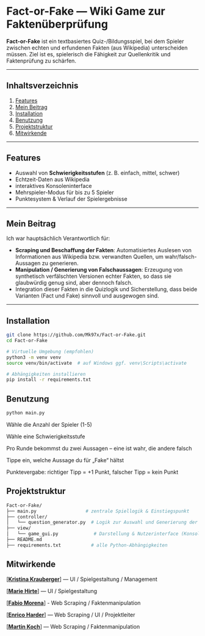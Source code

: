 # Fact-or-Fake — Wiki Game zur Faktenüberprüfung

**Fact-or-Fake** ist ein textbasiertes Quiz-/Bildungsspiel, bei dem Spieler zwischen echten und erfundenen Fakten (aus Wikipedia) unterscheiden müssen. Ziel ist es, spielerisch die Fähigkeit zur Quellenkritik und Faktenprüfung zu schärfen.

---

## Inhaltsverzeichnis

1. [Features](#features)  
2. [Mein Beitrag](#mein-beitrag)  
3. [Installation](#installation)  
4. [Benutzung](#benutzung)  
5. [Projektstruktur](#projektstruktur)  
6. [Mitwirkende](#mitwirkende)  

---

## Features

- Auswahl von **Schwierigkeitsstufen** (z. B. einfach, mittel, schwer)  
- Echtzeit-Daten aus Wikipedia  
- interaktives Konsoleninterface  
- Mehrspieler-Modus für bis zu 5 Spieler  
- Punktesystem & Verlauf der Spielergebnisse  


---

## Mein Beitrag

Ich war hauptsächlich Verantwortlich für:

- **Scraping und Beschaffung der Fakten**: Automatisiertes Auslesen von Informationen aus Wikipedia bzw. verwandten Quellen, um wahr/falsch-Aussagen zu generieren.  
- **Manipulation / Generierung von Falschaussagen**: Erzeugung von synthetisch verfälschten Versionen echter Fakten, so dass sie glaubwürdig genug sind, aber dennoch falsch.  
- Integration dieser Fakten in die Quizlogik und Sicherstellung, dass beide Varianten (Fact und Fake) sinnvoll und ausgewogen sind.

---

## Installation

```bash
git clone https://github.com/Mk97x/Fact-or-Fake.git
cd Fact-or-Fake

# Virtuelle Umgebung (empfohlen)
python3 -m venv venv
source venv/bin/activate  # auf Windows ggf. venv\Scripts\activate

# Abhängigkeiten installieren
pip install -r requirements.txt
```

## Benutzung
```bash
python main.py
```
Wähle die Anzahl der Spieler (1-5)

Wähle eine Schwierigkeitsstufe

Pro Runde bekommst du zwei Aussagen – eine ist wahr, die andere falsch

Tippe ein, welche Aussage du für „Fake“ hältst

Punktevergabe: richtiger Tipp = +1 Punkt, falscher Tipp = kein Punkt 

## Projektstruktur
```bash
Fact-or-Fake/
├── main.py                  # zentrale Spiellogik & Einstiegspunkt
├── controller/
│   └── question_generator.py  # Logik zur Auswahl und Generierung der Faktenpaare
├── view/
│   └── game_gui.py             # Darstellung & Nutzerinterface (Konsole)
├── README.md
├── requirements.txt           # alle Python-Abhängigkeiten
```
## Mitwirkende

[**[Kristina Krauberger](https://github.com/kristina-krauberger)**] —  UI / Spielgestaltung / Management

[**[Marie Hirte](https://github.com/Its-Marie)**] —  UI / Spielgestaltung

[**[Fabio Morena](https://github.com/fabiomorena)**] - Web Scraping / Faktenmanipulation

[**[Enrico Harder](https://github.com/EnricoHarder)**] — Web Scraping / UI / Projektleiter

[**[Martin Koch](https://github.com/Mk97x)**] — Web Scraping / Faktenmanipulation 


